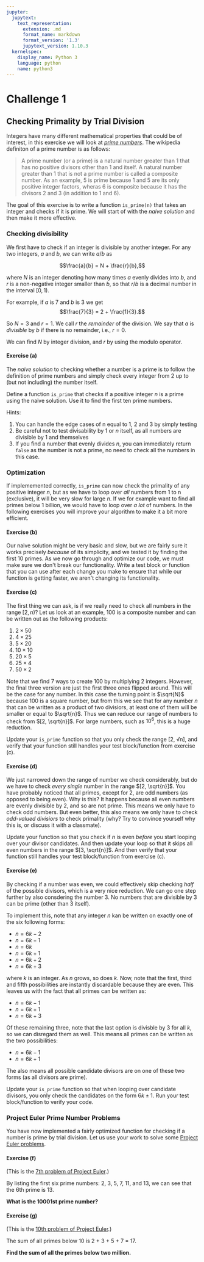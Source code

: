 ```yaml
---
jupyter:
  jupytext:
    text_representation:
      extension: .md
      format_name: markdown
      format_version: '1.3'
      jupytext_version: 1.10.3
  kernelspec:
    display_name: Python 3
    language: python
    name: python3
---
```


# Challenge 1

## Checking Primality by Trial Division

Integers have many different mathematical properties that could be of interest, in this exercise we will look at [*prime numbers*](https://en.wikipedia.org/wiki/Prime_number). The wikipedia definiton of a prime number is as follows: 
> A prime number (or a prime) is a natural number greater than 1 that has no positive divisors other than 1 and itself. A natural number greater than 1 that is not a prime number is called a composite number. As an example, 5 is prime because 1 and 5 are its only positive integer factors, wheras 6 is composite because it has the divisors 2 and 3 (in addition to 1 and 6). 

The goal of this exercise is to write a function `is_prime(n)` that takes an integer and checks if it is prime. We will start of with the *naive solution* and then make it more effective.

### Checking divisibility

We first have to check if an integer is divisible by another integer. For any two integers, $a$ and $b$, we can write $a/b$ as 

$$\frac{a}{b} = N + \frac{r}{b},$$

where $N$ is an integer denoting how many times $a$ evenly divides into $b$, and $r$ is a non-negative integer smaller than $b$, so that $r/b$ is a decimal number in the interval $[0, 1)$.

For example, if $a$ is 7 and $b$ is 3 we get
$$\frac{7}{3} = 2 + \frac{1}{3}.$$

So $N=3$ and $r=1$. We call $r$ the *remainder* of the division. We say that $a$ is *divisible* by $b$ if there is no remainder, i.e., $r = 0$.

We can find $N$ by integer division, and $r$ by using the modulo operator.


#### Exercise (a)

The *naive solution* to checking whether a number is a prime is to follow the definition of prime numbers and simply check every integer from 2 up to (but not including) the number itself.

Define a function `is_prime` that checks if a positive integer $n$ is a prime using the naive solution. Use it to find the first ten prime numbers.

Hints:
1. You can handle the edge cases of n equal to 1, 2 and 3 by simply testing
2. Be careful not to test divisability by 1 or $n$ itself, as all numbers are divisible by 1 and themselves
3. If you find a number that evenly divides $n$, you can immediately return `false` as the number is not a prime, no need to check all the numbers in this case.


### Optimization
 
If implememented correctly, `is_prime` can now check the primality of any positive integer $n$, but as we have to loop over *all* numbers from 1 to n (exclusive), it will be very slow for large $n$. If we for example want to find all primes below 1 billion, we would have to loop over *a lot* of numbers. In the following exercises you will improve your algorithm to make it a bit more efficient.

#### Exercise (b)

Our naive solution might be very basic and slow, but we are fairly sure it works precisely *because* of its simplicity, and we tested it by finding the first 10 primes. As we now go through and optimize our code, we must make sure we don't break our functionality. Write a test block or function that you can use after each change you make to ensure that while our function is getting faster, we aren't changing its functionality.


#### Exercise (c)

The first thing we can ask, is if we really need to check all numbers in the range $[2, n)$? Let us look at an example, 100 is a composite number and can be written out as the following products:
1. $2×50$
2. $4×25$
3. $5×20$
4. $10×10$
5. $20×5$
6. $25×4$
7. $50×2$

Note that we find 7 ways to create 100 by multiplying 2 integers. However, the final three version are just the first three ones flipped around. This will be the case for any number. In this case the turning point is $\sqrt{N}$ because $100$ is a square number, but from this we see that for any number $n$ that can be written as a product of two divisiors, at least one of them will be smaller or equal to $\sqrt{n}$. Thus we can reduce our range of numbers to check from $[2, \sqrt{n}]$. For large numbers, such as $10^6$, this is a huge reduction.

Update your `is_prime` function so that you only check the range [2, √n], and verify that your function still handles your test block/function from exercise (c).


#### Exercise (d)

We just narrowed down the range of number we check considerably, but do we have to check *every single* number in the range $[2, \sqrt{n}]$. You have probably noticed that all primes, except for 2, are odd numbers (as opposed to being even). Why is this? It happens because all even numbers are evenly divisible by 2, and so are not prime. This means we only have to check odd numbers. But even better, this also means we only have to check *odd-valued divisiors* to check primality (why? Try to convince yourself why this is, or discuss it with a classmate).

Update your function so that you check if $n$ is even *before* you start looping over your divisor candidates. And then update your loop so that it skips all even numbers in the range $[3, \sqrt{n}]$. And then verify that your function still handles your test block/function from exercise (c).


#### Exercise (e)

By checking if a number was even, we could effectively skip checking *half* of the possible divisors, which is a very nice reduction. We can go one step further by also consdering the number 3. No numbers that are divisible by $3$ can be prime (other than 3 itself). 

To implement this, note that any integer $n$ kan be written on exactly one of the six following forms:
* $n = 6k - 2$
* $n = 6k - 1$
* $n = 6k$
* $n = 6k + 1$
* $n = 6k + 2$
* $n = 6k + 3$

where $k$ is an integer. As $n$ grows, so does $k$. Now, note that the first, third and fifth possibilities are instantly discardable because they are even. This leaves us with the fact that all primes can be written as:
* $n = 6k - 1$
* $n = 6k + 1$
* $n = 6k + 3$

Of these remaining three, note that the last option is divisble by 3 for all $k$, so we can disregard them as well. This means all primes can be written as the two possibilities:
* $n = 6k - 1$
* $n = 6k + 1$

The also means all possible candidate divisors are on one of these two forms (as all divisors are prime). 

Update your `is_prime` function so that when looping over candidate divisors, you only check the candidates on the form $6k\pm1$. Run your test block/function to verify your code.


### Project Euler Prime Number Problems

You have now implemented a fairly optimized function for checking if a number is prime by trial division. Let us use your work to solve some [Project Euler problems](https://projecteuler.net/).

#### Exercise (f)

(This is the [7th problem of Project Euler](https://projecteuler.net/problem=7).)

By listing the first six prime numbers: 2, 3, 5, 7, 11, and 13, we can see that the 6th prime is 13.

**What is the 10001st prime number?**

#### Exercise (g)

(This is the [10th problem of Project Euler](https://projecteuler.net/problem=10).)

The sum of all primes below 10 is 2 + 3 + 5 + 7 = 17.

**Find the sum of all the primes below two million.**
